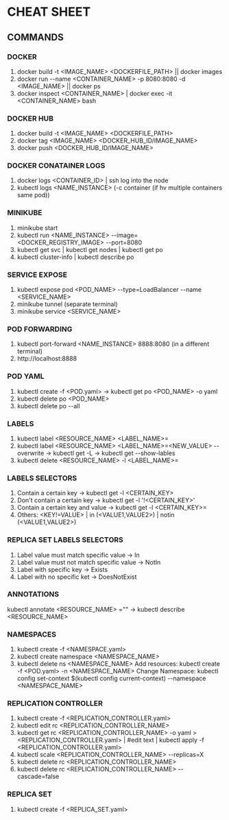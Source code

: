 <h1>CHEAT SHEET</h1>
<h2>COMMANDS</h2>

<h3>DOCKER</h3>

1) docker build -t <IMAGE_NAME> <DOCKERFILE_PATH> || docker images
2) docker run --name <CONTAINER_NAME> -p 8080:8080 -d <IMAGE_NAME> || docker ps
3) docker inspect <CONTAINER_NAME> | docker exec -it <CONTAINER_NAME> bash

<h3>DOCKER HUB</h3>

1) docker build -t <IMAGE_NAME> <DOCKERFILE_PATH> 
2) docker tag <IMAGE_NAME> <DOCKER_HUB_ID/IMAGE_NAME>
3) docker push <DOCKER_HUB_ID/IMAGE_NAME>

<h3>DOCKER CONATAINER LOGS</h3>

1) docker logs <CONTAINER_ID> | ssh log into the node
1) kubectl logs <NAME_INSTANCE> (-c container (if hv multiple containers same pod))

<h3>MINIKUBE</h3>

1) minikube start
2) kubectl run <NAME_INSTANCE> --image=<DOCKER_REGISTRY_IMAGE> --port=8080
3) kubectl get svc | kubectl get nodes | kubectl get po
4) kubectl cluster-info | kubectl describe po

<h3>SERVICE EXPOSE</h3>

1) kubectl expose pod <POD_NAME> --type=LoadBalancer --name <SERVICE_NAME>
2) minikube tunnel (separate terminal)
3) minikube service <SERVICE_NAME>

<h3>POD FORWARDING</h3>

1) kubectl port-forward <NAME_INSTANCE> 8888:8080 (in a different terminal)
2) http://localhost:8888

<h3>POD YAML</h3>

1) kubectl create -f <POD.yaml>
	-> kubectl get po <POD_NAME> -o yaml
2) kubectl delete po <POD_NAME>
2) kubectl delete po --all

<h3>LABELS</h3>

1) kubectl label <RESOURCE> <RESOURCE_NAME> <LABEL_NAME>=<VALUE>
1) kubectl label <RESOURCE> <RESOURCE_NAME> <LABEL_NAME>=<NEW_VALUE> --overwrite
	-> kubectl get <RESOURCE> -L <KEY>
	-> kubectl get <RESOURCE> --show-lables
2) kubectl delete <RESOURCE> <RESOURCE_NAME> -l <LABEL_NAME>=<VALUE>

<h3>LABELS SELECTORS</h3>

1) Contain a certain key -> kubectl get <RESOURCE> -l <CERTAIN_KEY>
2) Don't contain a certain key -> kubectl get <RESOURCE> -l '!<CERTAIN_KEY>'
3) Contain a certain key and value -> kubectl get <RESOURCE> -l <CERTAIN_KEY>=<VALUE>
4) Others: <KEY!=VALUE> | <KEY> in (<VALUE1,VALUE2>) | <KEY> notin (<VALUE1,VALUE2>)

<h3>REPLICA SET LABELS SELECTORS</h3>

1) Label value must match specific value -> In
2) Label value must not match specific value -> NotIn
3) Label with specific key -> Exists
4) Label with no specific ket -> DoesNotExist

<h3>ANNOTATIONS</h3>

kubectl annotate <RESOURCE> <RESOURCE_NAME> <ANOTATION>="<VALUE>"
	-> kubectl describe <RESOURCE> <RESOURCE_NAME>

<h3>NAMESPACES</h3>

1) kubectl create -f <NAMESPACE.yaml>
1) kubectl create namespace <NAMESPACE_NAME>
2) kubectl delete ns <NAMESPACE_NAME>
Add resources: kubectl create -f <POD.yaml> -n <NAMESPACE_NAME>
Change Namespace: kubectl config set-context $(kubectl config current-context) --namespace <NAMESPACE_NAME>

<h3>REPLICATION CONTROLLER</h3>

1) kubectl create -f <REPLICATION_CONTROLLER.yaml>
2) kubectl edit rc <REPLICATION_CONTROLLER_NAME>
2) kubectl get rc <REPLICATION_CONTROLLER_NAME> -o yaml > <REPLICATION_CONTROLLER.yaml> | #edit text | kubectl apply -f <REPLICATION_CONTROLLER.yaml>
3) kubectl scale <REPLICATION_CONTROLLER_NAME> --replicas=X
4) kubectl delete rc <REPLICATION_CONTROLLER_NAME> 
4) kubectl delete rc <REPLICATION_CONTROLLER_NAME> --cascade=false

<h3>REPLICA SET</h3>

1) kubectl create -f <REPLICA_SET.yaml>